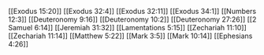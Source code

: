 [[Exodus 15:20]]
[[Exodus 32:4]]
[[Exodus 32:11]]
[[Exodus 34:1]]
[[Numbers 12:3]]
[[Deuteronomy 9:16]]
[[Deuteronomy 10:2]]
[[Deuteronomy 27:26]]
[[2 Samuel 6:14]]
[[Jeremiah 31:32]]
[[Lamentations 5:15]]
[[Zechariah 11:10]]
[[Zechariah 11:14]]
[[Matthew 5:22]]
[[Mark 3:5]]
[[Mark 10:14]]
[[Ephesians 4:26]]
